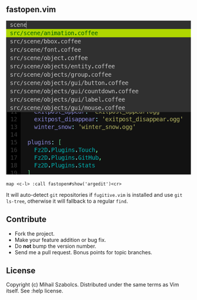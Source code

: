 fastopen.vim
------------
![Screenshot](screenshot.png)

```vim
map <c-l> :call fastopen#show('argedit')<cr>
```

It will auto-detect `git` repositories if `fugitive.vim` is installed and
use `git ls-tree`, otherwise it will fallback to a regular `find`.

Contribute
----------
* Fork the project.
* Make your feature addition or bug fix.
* Do **not** bump the version number.
* Send me a pull request. Bonus points for topic branches.

License
-------
Copyright (c) Mihail Szabolcs. Distributed under the same terms as Vim itself. See
:help license.
